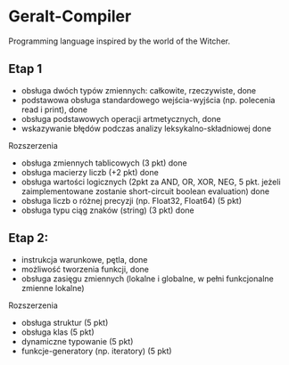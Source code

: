 # Geralt-Compiler
Programming language inspired by the world of the Witcher.

## Etap 1
* obsługa dwóch typów zmiennych: całkowite, rzeczywiste, done
* podstawowa obsługa standardowego wejścia-wyjścia (np. polecenia read i print), done
* obsługa podstawowych operacji artmetycznych, done
* wskazywanie błędów podczas analizy leksykalno-składniowej done

Rozszerzenia
* obsługa zmiennych tablicowych (3 pkt) done
* obsługa macierzy liczb (+2 pkt) done
* obsługa wartości logicznych (2pkt za AND, OR, XOR, NEG, 5 pkt. jeżeli zaimplementowane zostanie short-circuit boolean evaluation) done
* obsługa liczb o różnej precyzji (np. Float32, Float64) (5 pkt)
* obsługa typu ciąg znaków (string) (3 pkt) done

## Etap 2:
* instrukcja warunkowe, pętla, done
* możliwość tworzenia funkcji, done 
* obsługa zasięgu zmiennych (lokalne i globalne, w pełni funkcjonalne zmienne lokalne)

Rozszerzenia
* obsługa struktur (5 pkt)
* obsługa klas (5 pkt)
* dynamiczne typowanie (5 pkt)
* funkcje-generatory (np. iteratory) (5 pkt)
